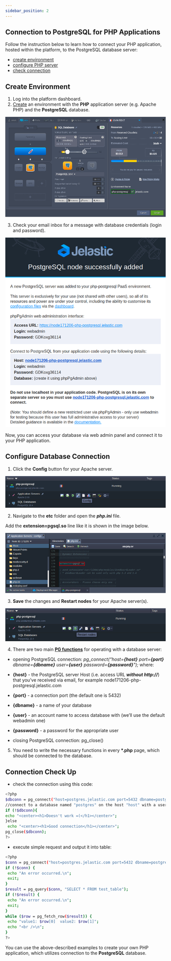 ```yaml
---
sidebar_position: 2
---
```


## Connection to PostgreSQL for PHP Applications

Follow the instruction below to learn how to connect your PHP application, hosted within the platform, to the PostgreSQL database server:

- [create environment](/docs/Database/PostgreSQL/Connection%20to%20Applications/PHP%20Connection%20to%20PostgreSQL#create-environment)
- [configure PHP server](/docs/Database/PostgreSQL/Connection%20to%20Applications/PHP%20Connection%20to%20PostgreSQL#configure-database-connection)
- [check connection](/docs/Database/PostgreSQL/Connection%20to%20Applications/PHP%20Connection%20to%20PostgreSQL#connection-check-up)

## Create Environment

1. Log into the platform dashboard.
2. [Create](/docs/EnvironmentManagement/Setting%20Up%20Environment) an environment with the **PHP** application server (e.g. Apache PHP) and the **PostgreSQL** database.

<div style={{
    display:'flex',
    justifyContent: 'center',
    margin: '0 0 1rem 0'
}}>

![Locale Dropdown](./img/PHPConnectiontoPostgreSQL/01-php-postgresql-topology-wizard.png)

</div>

3. Check your email inbox for a message with database credentials (login and password).

<div style={{
    display:'flex',
    justifyContent: 'center',
    margin: '0 0 1rem 0'
}}>

![Locale Dropdown](./img/PHPConnectiontoPostgreSQL/02-postgresql-database-email.png)

</div>

Now, you can access your database via web admin panel and connect it to your PHP application.

## Configure Database Connection

1. Click the **Config** button for your Apache server.

<div style={{
    display:'flex',
    justifyContent: 'center',
    margin: '0 0 1rem 0'
}}>

![Locale Dropdown](./img/PHPConnectiontoPostgreSQL/03-apache-php-config-button.png)

</div>

2. Navigate to the **etc** folder and open the **_php.ini_** file.

Add the **extension=pgsql.so** line like it is shown in the image below.

<div style={{
    display:'flex',
    justifyContent: 'center',
    margin: '0 0 1rem 0'
}}>

![Locale Dropdown](./img/PHPConnectiontoPostgreSQL/04-apache-add-pgsql-module.png)

</div>

3. **Save** the changes and **Restart nodes** for your Apache server(s).

<div style={{
    display:'flex',
    justifyContent: 'center',
    margin: '0 0 1rem 0'
}}>

![Locale Dropdown](./img/PHPConnectiontoPostgreSQL/05-restart-apache-php-nodes.png)

</div>

4. There are two main **[PG functions](https://www.php.net/manual/en/ref.pgsql.php)** for operating with a database server:

- opening PostgreSQL connection:
  _pg_connect(“host=**{host}** port=**{port}** dbname=**{dbname}** user=**{user}** password=**{password}**");_ where:

- **{host}** - the PostgreSQL server Host (i.e. access URL **_without http://_**) that you’ve received via email, for example node171206-php-postgresql.jelastic.com
- **{port}** - a connection port (the default one is 5432)
- **{dbname}** - a name of your database
- **{user}** - an account name to access database with (we’ll use the default webadmin one)
- **{password}** - a password for the appropriate user
- closing PostgreSQL connection: pg_close()

5. You need to write the necessary functions in every **\*.php** page, which should be connected to the database.

## Connection Check Up

- check the connection using this code:

```bash
<?php
$dbconn = pg_connect("host=postgres.jelastic.com port=5432 dbname=postgres user=webadmin password=passw0rd");
//connect to a database named "postgres" on the host "host" with a username and password
if (!$dbconn){
echo "<center><h1>Doesn't work =(</h1></center>";
}else
 echo "<center><h1>Good connection</h1></center>";
pg_close($dbconn);
?>
```

- execute simple request and output it into table:

```bash
<?php
$conn = pg_connect("host=postgres.jelastic.com port=5432 dbname=postgres user=webadmin password=passw0rd");
if (!$conn) {
 echo "An error occurred.\n";
 exit;
}
$result = pg_query($conn, "SELECT * FROM test_table");
if (!$result) {
 echo "An error occurred.\n";
 exit;
}
while ($row = pg_fetch_row($result)) {
 echo "value1: $row[0]  value2: $row[1]";
 echo "<br />\n";
}
?>
```

You can use the above-described examples to create your own PHP application, which utilizes connection to the **PostgreSQL** database.
